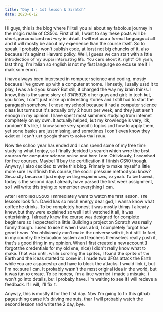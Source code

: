 ```yaml
---
title: "Day 1 - 1st lesson & Scratch"
date: 2023-6-12
---
```

Hi guys, this is the blog where I'll tell you all about my fabolous journey in the magic realm of CS50x.
First of all, I want to say these posts will be short, personal and not very in-detail. I will not use a formal language at all and it will mostly be about my experience than the course itself.
So to speak, I probably won't publish code, at least not big chuncks of it, also because it's against Harvard policy. 
Well, I guess we can start with a little introduction of my super interesting life. You care about it, right?
Oh yeah, last thing, I'm italian so english is not my first language so excuse me if i maik som erorrs.

I have always been interested in computer science and coding, mostly because I've grown up with a computer at home.
Honsetly, I usally used it to play, I was a kid you know? But still, it changed the way my brain thinks. 
I know, this is the same story of 31415926 other guys and girls in tech but, you know, I can't just make up interesting stories and I still had to start the paragraph somehow.
I chose my school because it had a computer science class but turns out it's actually only 2 hours per week, and they just aren't enough in my opinion.
I have spent most summers studying from internet completely on my own. It actually helped, but my knowledge is very, idk, random?
It's like, I know some very specific topics and how to apply them, yet some basics are just missing, and sometimes I don't even know they exist so I can't just google them to solve the issue.

Now the school year has ended and I can spend some of my free time studying what I enjoy, so I  finally decided to search which were the best courses for computer science online and here I am.
Obliviously, I searched for free courses. Maybe I'll buy the certification if I finish CS50 though.
Anyway, I also decided to write this blog.
Primarly to make myself a little more sure I will finish this course, the social pressure method you know?
Secondly because I just enjoy writing experiences, so yeah.
To be honest, today is the second day. I already have passed the first week assignment, so I will write this trying to remember everything I can.

After I enrolled CS50x I immediately went to watch the first lesson. The lessons look fun. David has so much energy dear god, I wanna know what coffee he drinks.
To be completely honest it was mostly things I already knew, but they were explained so well I still watched it all, it was entertaining.
I already knew the course was designed for complete beginners so I expected it a little.
Building a project on Scratch was really funny though.
I used to use it when I was a kid, I completely forgot how good it was. You obliviously can't make the universe with it, but still.
In fact, in my country the Education system and teachers themselves really push it, that's a good thing in my opinion.
When I first created a new account (I forgot the credentials for my old one, nice) I didn't really know what to make.
That was until, while scrolling the sprites, I found the sprite of the Earth and the ideas started to come in.
I made two UFOs attack the Earth while you are a spaceship and have to block the attacks. I would link it, but I'm not sure I can.
It probably wasn't the most original idea in the world, but it was fun to create. 
To be honest, I'm a little worried I made a mistake. I won't go into details, but I probaby have. I'm waiting to see if I will recieve a feedback. If I will, I'll fix it. 

Anyway, this is mostly it for the first day. Now I'm going to fix this github pages thing cause it's driving me nuts, than I will probably watch the second lesson and write the 2 day, bye.
